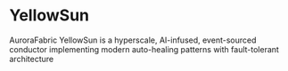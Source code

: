 # YellowSun
AuroraFabric YellowSun is a hyperscale, AI-infused, event-sourced conductor implementing modern auto-healing patterns with fault-tolerant architecture
